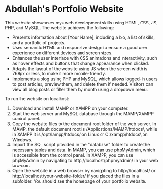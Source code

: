 # Abdullah's Portfolio Website


This website showcases mys web development skills using HTML, CSS, JS, PHP, and MySQL. The website achieves the following:

* Presents information about [Your Name], including a bio, a list of skills, and a portfolio of projects.
* Uses semantic HTML and responsive design to ensure a good user experience on different devices and screen sizes.
* Enhances the user interface with CSS animations and interactivity, such as hover effects and buttons that change appearance when clicked.
* Adapts the layout of the website using JS when the screen width is 768px or less, to make it more mobile-friendly.
* Implements a blog using PHP and MySQL, which allows logged-in users to post articles, preview them, and delete them if needed. Visitors can view all blog posts or filter them by month using a dropdown menu.

To run the website on localhost:

1. Download and install MAMP or XAMPP on your computer.
2. Start the web server and MySQL database through the MAMP/XAMPP control panel.
3. Copy the website files to the document root folder of the web server. In MAMP, the default document root is /Applications/MAMP/htdocs/, while in XAMPP it is /opt/lampp/htdocs/ on Linux or C:\xampp\htdocs\ on Windows.
4. Import the SQL script provided in the "database" folder to create the necessary tables and data. In MAMP, you can use phpMyAdmin, which is accessible from the control panel. In XAMPP, you can use phpMyAdmin by navigating to http://localhost/phpmyadmin/ in your web browser.
6. Open the website in a web browser by navigating to http://localhost/ or http://localhost/your-website-folder/ if you placed the files in a subfolder. You should see the homepage of your portfolio website.
